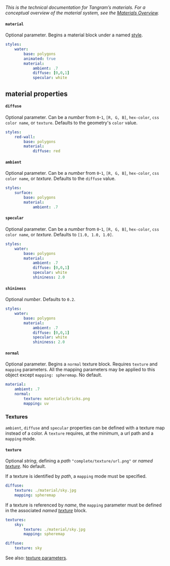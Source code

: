 *This is the technical documentation for Tangram’s materials. For a conceptual overview of the material system, see the [Materials Overview](Materials-Overview.md).*

#### `material`

Optional parameter. Begins a material block under a named [style](styles.md).

```yaml
styles:
    water:
        base: polygons
        animated: true
        material:
            ambient: .7
            diffuse: [0,0,1]
            specular: white
```

## material properties

#### `diffuse`

Optional parameter. Can be a _number_ from `0`-`1`, `[R, G, B]`, `hex-color`, `css color name`, or `texture`. Defaults to the geometry's `color` value.

```yaml
styles:
    red-wall:
        base: polygons
        material:
            diffuse: red 
```


#### `ambient` 
Optional parameter. Can be a _number_ from `0`-`1`, `[R, G, B]`, `hex-color`, `css color name`, or _texture_. Defaults to the `diffuse` value.

```yaml
styles:
    surface:
        base: polygons
        material:
            ambient: .7
```

#### `specular`

Optional parameter. Can be a _number_ from `0`-`1`, `[R, G, B]`, `hex-color`, `css color name`, or _texture_. Defaults to `[1.0, 1.0, 1.0]`.

```yaml
styles:
    water:
        base: polygons
        material:
            ambient: .7
            diffuse: [0,0,1]
            specular: white
            shininess: 2.0
```

#### `shininess`

Optional _number_. Defaults to `0.2`.

```yaml
styles:
    water:
        base: polygons
        material:
            ambient: .7
            diffuse: [0,0,1]
            specular: white
            shininess: 2.0
```

#### `normal`

Optional parameter. Begins a `normal` texture block. Requires `texture` and `mapping` parameters. All the mapping parameters may be applied to this object except `mapping: spheremap`. No default.

```yaml
material:
    ambient: .7
    normal:
        texture: materials/bricks.png
        mapping: uv
```

### Textures

`ambient`, `diffuse` and `specular` properties can be defined with a texture map instead of a color. A `texture` requires, at the minimum, a url path and a `mapping` mode.

#### `texture`

Optional _string_, defining a _path_ `"complete/texture/url.png"` or _named [texture](textures.md)_. No default.

If a texture is identified by _path_, a `mapping` mode must be specified.

```yaml
diffuse:
    texture: ./material/sky.jpg
    mapping: spheremap
```

If a texture is referenced by _name_, the `mapping` parameter must be defined in the associated _named [texture](textures.md)_ block.
```yaml
textures:
    sky:
        texture: ./material/sky.jpg
        mapping: spheremap

diffuse:
    texture: sky
```

See also: [texture parameters](textures.md#texture-parameters).

